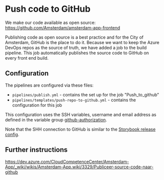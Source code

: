 # Push code to GitHub

We make our code available as open source: https://github.com/Amsterdam/amsterdam-app-frontend

Publishing code as open source is a best practice and for the City of Amsterdam, GitHub is the place to do it. Because we want to keep the Azure DevOps repos as the source of truth, we have added a job to the build pipeline. This job automatically publishes the source code to GitHub on every front end build.

## Configuration

The pipelines are configured via these files:

- `pipelines/publish.yml` - contains the set up for the job "Push_to_github"
- `pipelines/templates/push-repo-to-github.yml` - contains the configuration for this job

This configuration uses the SSH variables, username and email address as defined in the variable group [github-authorization](https://dev.azure.com/CloudCompetenceCenter/Amsterdam-App/_library?itemType=VariableGroups).

Note that the SHH connection to GitHub is similar to the [Storybook release config](https://dev.azure.com/CloudCompetenceCenter/Amsterdam-App/_release?_a=releases&definitionId=3&view=mine).

## Further instructions

https://dev.azure.com/CloudCompetenceCenter/Amsterdam-App/_wiki/wikis/Amsterdam-App.wiki/3329/Publiceer-source-code-naar-github